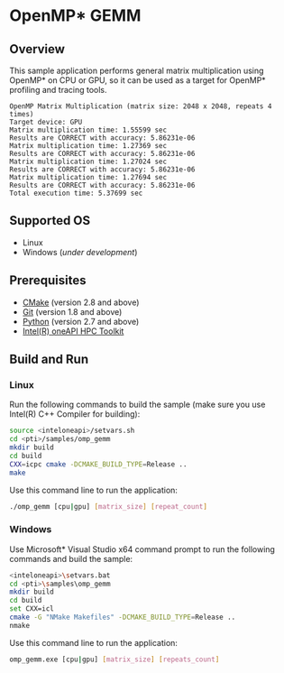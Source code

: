 # OpenMP* GEMM
## Overview
This sample application performs general matrix multiplication using OpenMP* on CPU or GPU, so it can be used as a target for OpenMP* profiling and tracing tools.
```
OpenMP Matrix Multiplication (matrix size: 2048 x 2048, repeats 4 times)
Target device: GPU
Matrix multiplication time: 1.55599 sec
Results are CORRECT with accuracy: 5.86231e-06
Matrix multiplication time: 1.27369 sec
Results are CORRECT with accuracy: 5.86231e-06
Matrix multiplication time: 1.27024 sec
Results are CORRECT with accuracy: 5.86231e-06
Matrix multiplication time: 1.27694 sec
Results are CORRECT with accuracy: 5.86231e-06
Total execution time: 5.37699 sec
```
## Supported OS
- Linux
- Windows (*under development*)

## Prerequisites
- [CMake](https://cmake.org/) (version 2.8 and above)
- [Git](https://git-scm.com/) (version 1.8 and above)
- [Python](https://www.python.org/) (version 2.7 and above)
- [Intel(R) oneAPI HPC Toolkit](https://software.intel.com/en-us/oneapi/hpc-kit)

## Build and Run
### Linux
Run the following commands to build the sample (make sure you use Intel(R) C++ Compiler for building):
```sh
source <inteloneapi>/setvars.sh
cd <pti>/samples/omp_gemm
mkdir build
cd build
CXX=icpc cmake -DCMAKE_BUILD_TYPE=Release ..
make
```
Use this command line to run the application:
```sh
./omp_gemm [cpu|gpu] [matrix_size] [repeat_count]
```
### Windows
Use Microsoft* Visual Studio x64 command prompt to run the following commands and build the sample:
```sh
<inteloneapi>\setvars.bat
cd <pti>\samples\omp_gemm
mkdir build
cd build
set CXX=icl
cmake -G "NMake Makefiles" -DCMAKE_BUILD_TYPE=Release ..
nmake
```
Use this command line to run the application:
```sh
omp_gemm.exe [cpu|gpu] [matrix_size] [repeats_count]
```